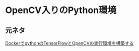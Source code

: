 # OpenCV入りのPython環境

## 元ネタ

[DockerでpythonのTensorFlowとOpenCVの実行環境を構築する](https://qiita.com/sey323/items/8cb10f90889a6d911cd4)
